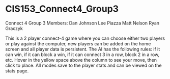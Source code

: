 # CIS153_Connect4_Group3
Connect 4 Group 3 Members:
Dan Johnson
Lee Piazza
Matt Nelson
Ryan Graczyk

This is a 2 player connect-4 game where you can choose either two players or play against the computer, new players can be added on the home screen and all player data is persistent. The AI has the following rules: if it can win, if it can block a win, if it can connect 3 in a row, block 2 in a row, etc. Hover in the yellow space above the column to see your move, then click to place. All modes save to the player stats and can be viewed on the stats page.
